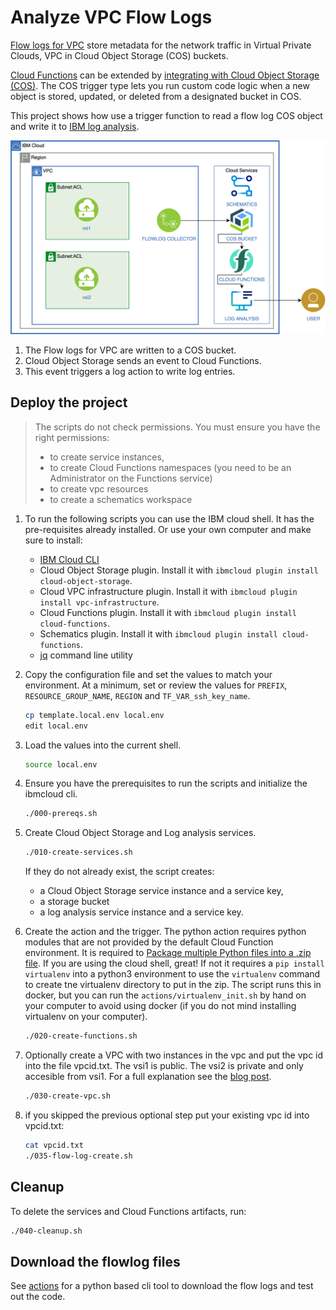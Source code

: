 # Analyze VPC Flow Logs

[Flow logs for VPC](https://cloud.ibm.com/vpc-ext/network/flowLogs) store metadata for the network traffic in Virtual Private Clouds, VPC in Cloud Object Storage (COS) buckets.

[Cloud Functions](https://cloud.ibm.com/functions) can be extended by [integrating with Cloud Object Storage (COS)](https://cloud.ibm.com/docs/openwhisk?topic=cloud-functions-pkg_obstorage). The COS trigger type lets you run custom code logic when a new object is stored, updated, or deleted from a designated bucket in COS. 

This project shows how use a trigger function to read a flow log COS object and write it to [IBM log analysis](https://cloud.ibm.com/observe/logging).

![create flow](./xdocs/vpc-flow-log.png)

1. The Flow logs for VPC are written to a COS bucket.
1. Cloud Object Storage sends an event to Cloud Functions.
1. This event triggers a log action to write log entries.

## Deploy the project

> The scripts do not check permissions. You must ensure you have the right permissions:
> - to create service instances,
> - to create Cloud Functions namespaces (you need to be an Administrator on the Functions service)
> - to create vpc resources
> - to create a schematics workspace

1. To run the following scripts you can use the IBM cloud shell.  It has the pre-requisites already installed.
Or use your own computer and make sure to install:
   * [IBM Cloud CLI](https://cloud.ibm.com/docs/cli?topic=cloud-cli-install-ibmcloud-cli)
   * Cloud Object Storage plugin. Install it with `ibmcloud plugin install cloud-object-storage`.
   * Cloud VPC infrastructure plugin. Install it with `ibmcloud plugin install vpc-infrastructure`.
   * Cloud Functions plugin. Install it with `ibmcloud plugin install cloud-functions`.
   * Schematics plugin. Install it with `ibmcloud plugin install cloud-functions`.
   * [jq](https://stedolan.github.io/jq/) command line utility

1. Copy the configuration file and set the values to match your environment. At a minimum, set or review the values for `PREFIX`, `RESOURCE_GROUP_NAME`, `REGION` and `TF_VAR_ssh_key_name`.

   ```sh
   cp template.local.env local.env
   edit local.env
   ```

1. Load the values into the current shell.

   ```sh
   source local.env
   ```

1. Ensure you have the prerequisites to run the scripts and initialize the ibmcloud cli.

   ```sh
   ./000-prereqs.sh
   ```

1. Create Cloud Object Storage and Log analysis services.

   ```sh
   ./010-create-services.sh
   ```

   If they do not already exist, the script creates:
      * a Cloud Object Storage service instance and a service key,
      * a storage bucket
      * a log analysis service instance and a service key.

1. Create the action and the trigger.  The python action requires python modules that are not provided by the default Cloud Function environment.  It is required to [Package multiple Python files into a .zip file](https://cloud.ibm.com/docs/openwhisk?topic=openwhisk-prep#prep_python_pkg).  If you are using the cloud shell, great!  If not it requires a `pip install virtualenv` into a python3 environment to use the `virtualenv` command to create tne virtualenv directory to put in the zip.  The script runs this in docker, but you can run the `actions/virtualenv_init.sh` by hand on your computer to avoid using docker (if you do not mind installing virtualenv on your computer).

   ```sh
   ./020-create-functions.sh
   ```

1. Optionally create a VPC with two instances in the vpc and put the vpc id into the file vpcid.txt.  The vsi1 is public.  The vsi2 is private and only accesible from vsi1.  For a full explanation see the [blog post](https://www.ibm.com/cloud/blog/use-ibm-log-analysis-with-logdna-to-analyze-vpc-network-traffic-from-ibm-cloud-flow-logs-for-vpc).

   ```sh
   ./030-create-vpc.sh
   ```

1. if you skipped the previous optional step put your existing vpc id into vpcid.txt:

   ```sh
   cat vpcid.txt
   ./035-flow-log-create.sh
   ```


## Cleanup

To delete the services and Cloud Functions artifacts, run:

   ```sh
   ./040-cleanup.sh
   ```

## Download the flowlog files

See [actions](./actions) for a python based cli tool to download the flow logs and test out the code.
